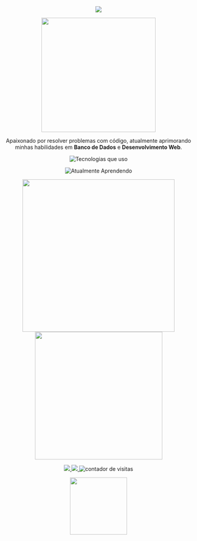 <div align="center">
  <img src="https://readme-typing-svg.herokuapp.com?font=JetBrains+Mono&size=28&duration=4000&pause=500&color=000000&center=true&vCenter=true&width=600&lines=Olá,+eu+sou+[Seu+Nome]!;Desenvolvedor+e+Entusiasta+de+Tecnologia!;Sempre+aprendendo+novas+tecnologias.">
</div>

<p align="center"><img src="https://media.giphy.com/media/qgQUggAC3Pfv687qPC/giphy.gif" width="300"></p>
<p align="center">Apaixonado por resolver problemas com código, atualmente aprimorando minhas habilidades em <strong>Banco de Dados</strong> e <strong>Desenvolvimento Web</strong>.</p>

<p align="center">
  <img src="https://skillicons.dev/icons?i=python,html,css,js,git,github,linux" alt="Tecnologias que uso" />
</p>

<p align="center">
  <img src="https://skillicons.dev/icons?i=nodejs,react,typescript,postgresql" alt="Atualmente Aprendendo" />
</p>

<div align="center">
  <img src="https://github-readme-stats.vercel.app/api?username=seu-usuario&show_icons=true&theme=transparent&hide_border=true&icon_color=00FFDD&text_color=ffffff&title_color=00FFDD" width="400px">
  <img src="https://github-readme-stats.vercel.app/api/top-langs/?username=seu-usuario&layout=compact&theme=transparent&hide_border=true&text_color=ffffff&title_color=00FFDD" width="335px">
</div>

<p align="center">
  <a href="https://linkedin.com/in/seu-usuario" target="_blank">
    <img src="https://img.shields.io/badge/LinkedIn-00FFDD?style=flat-square&logo=linkedin&logoColor=white"/>
  </a>
  <a href="mailto:seu-email@exemplo.com">
    <img src="https://img.shields.io/badge/Email-00FFDD?style=flat-square&logo=gmail&logoColor=white"/>
  </a>
  <img src="https://komarev.com/ghpvc/?username=seu-usuario&style=flat-square&color=00FFDD" alt="contador de visitas">
</p>

<p align="center"><img src="https://media.giphy.com/media/1GEATImIxEXVR79Dhk/giphy.gif" width="150"></p>
